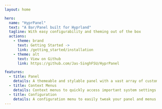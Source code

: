 ```yaml
---
layout: home

hero:
  name: "HyprPanel"
  text: "A Bar/Panel built for Hyprland"
  tagline: With easy configurability and theming out of the box
  actions:
    - theme: brand
      text: Getting Started ->
      link: /getting_started/installation
    - theme: alt
      text: View on Github
      link: https://github.com/Jas-SinghFSU/HyprPanel

features:
  - title: Panel
    details: A themeable and stylable panel with a vast array of customization options and preset themes.
  - title: Context Menus
    details: Context menus to quickly access important system settings (Volume, Network, Bluetooth, etc.).
  - title: Configuration
    details: A configuration menu to easily tweak your panel and menus to your liking. No need to drill into css - unless you want 😉.
---
```


